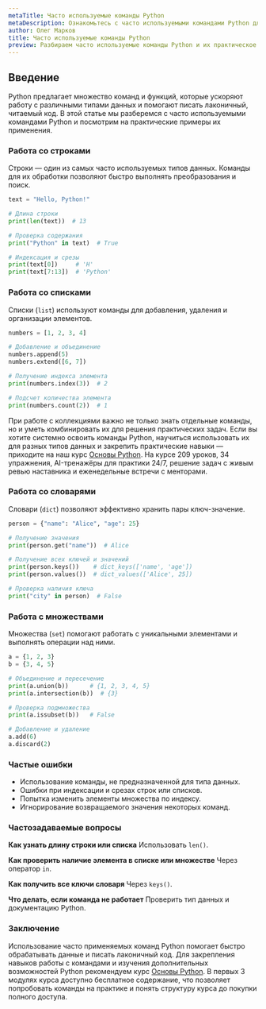 ```yaml
---
metaTitle: Часто используемые команды Python
metaDescription: Ознакомьтесь с часто используемыми командами Python для работы со строками, списками, словарями и другими типами данных с примерами их применения.
author: Олег Марков
title: Часто используемые команды Python
preview: Разбираем часто используемые команды Python и их практическое применение для работы с разными типами данных.
---
```


## Введение

Python предлагает множество команд и функций, которые ускоряют работу с различными типами данных и помогают писать лаконичный, читаемый код.
В этой статье мы разберемся с часто используемыми командами Python и посмотрим на практические примеры их применения.

### Работа со строками

Строки — один из самых часто используемых типов данных. Команды для их обработки позволяют быстро выполнять преобразования и поиск.

```python
text = "Hello, Python!"

# Длина строки
print(len(text))  # 13

# Проверка содержания
print("Python" in text)  # True

# Индексация и срезы
print(text[0])     # 'H'
print(text[7:13])  # 'Python'
```

### Работа со списками

Списки (`list`) используют команды для добавления, удаления и организации элементов.

```python
numbers = [1, 2, 3, 4]

# Добавление и объединение
numbers.append(5)
numbers.extend([6, 7])

# Получение индекса элемента
print(numbers.index(3))  # 2

# Подсчет количества элемента
print(numbers.count(2))  # 1
```

При работе с коллекциями важно не только знать отдельные команды, но и уметь комбинировать их для решения практических задач. Если вы хотите системно освоить команды Python, научиться использовать их для разных типов данных и закрепить практические навыки — приходите на наш курс [Основы Python](https://purpleschool.ru/course/python-basics?utm_source=knowledgebase&utm_medium=article&utm_campaign=Chasto_ispolzuemye_komandy_Python).
На курсе 209 уроков, 34 упражнения, AI-тренажёры для практики 24/7, решение задач с живым ревью наставника и еженедельные встречи с менторами.

### Работа со словарями

Словари (`dict`) позволяют эффективно хранить пары ключ-значение.

```python
person = {"name": "Alice", "age": 25}

# Получение значения
print(person.get("name"))  # Alice

# Получение всех ключей и значений
print(person.keys())    # dict_keys(['name', 'age'])
print(person.values())  # dict_values(['Alice', 25])

# Проверка наличия ключа
print("city" in person)  # False
```

### Работа с множествами

Множества (`set`) помогают работать с уникальными элементами и выполнять операции над ними.

```python
a = {1, 2, 3}
b = {3, 4, 5}

# Объединение и пересечение
print(a.union(b))      # {1, 2, 3, 4, 5}
print(a.intersection(b))  # {3}

# Проверка подмножества
print(a.issubset(b))   # False

# Добавление и удаление
a.add(6)
a.discard(2)
```

### Частые ошибки

* Использование команды, не предназначенной для типа данных.
* Ошибки при индексации и срезах строк или списков.
* Попытка изменить элементы множества по индексу.
* Игнорирование возвращаемого значения некоторых команд.

### Частозадаваемые вопросы

**Как узнать длину строки или списка**
Использовать `len()`.

**Как проверить наличие элемента в списке или множестве**
Через оператор `in`.

**Как получить все ключи словаря**
Через `keys()`.

**Что делать, если команда не работает**
Проверить тип данных и документацию Python.

### Заключение

Использование часто применяемых команд Python помогает быстро обрабатывать данные и писать лаконичный код. Для закрепления навыков работы с командами и изучения дополнительных возможностей Python рекомендуем курс [Основы Python](https://purpleschool.ru/course/python-basics?utm_source=knowledgebase&utm_medium=article&utm_campaign=Chasto_ispolzuemye_komandy_Python).
В первых 3 модулях курса доступно бесплатное содержание, что позволяет попробовать команды на практике и понять структуру курса до покупки полного доступа.
